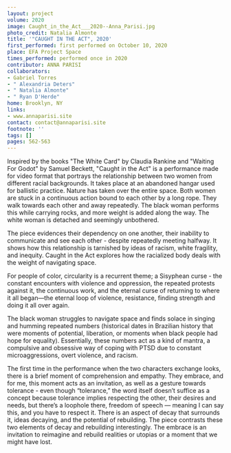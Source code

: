 ```yaml
---
layout: project
volume: 2020
image: Caught_in_the_Act___2020--Anna_Parisi.jpg
photo_credit: Natalia Almonte
title: '"CAUGHT IN THE ACT", 2020'
first_performed: first performed on October 10, 2020
place: EFA Project Space
times_performed: performed once in 2020
contributor: ANNA PARISI
collaborators:
- Gabriel Torres
- " Alexandria Deters"
- " Natalia Almonte"
- " Ryan D'Herde"
home: Brooklyn, NY
links:
- www.annaparisi.site
contact: contact@annaparisi.site
footnote: ''
tags: []
pages: 562-563
---
```




Inspired by the books "The White Card" by Claudia Rankine and "Waiting For Godot" by Samuel Beckett, "Caught in the Act" is a performance made for video format that portrays the relationship between two women from different racial backgrounds. It takes place at an abandoned hangar used for ballistic practice. Nature has taken over the entire space. Both women are stuck in a continuous action bound to each other by a long rope. They walk towards each other and away repeatedly. The black woman performs this while carrying rocks, and more weight is added along the way. The white woman is detached and seemingly unbothered. 

The piece evidences their dependency on one another, their inability to communicate and see each other - despite repeatedly meeting halfway. It shows how this relationship is tarnished by ideas of racism, white fragility, and inequity. Caught in the Act explores how the racialized body deals with the weight of navigating space.

For people of color, circularity is a recurrent theme; a Sisyphean curse - the constant encounters with violence and oppression, the repeated protests against it, the continuous work, and the eternal curse of returning to where it all began—the eternal loop of violence, resistance, finding strength and doing it all over again. 

The black woman struggles to navigate space and finds solace in singing and humming repeated numbers (historical dates in Brazilian history that were moments of potential, liberation, or moments when black people had hope for equality). Essentially, these numbers act as a kind of mantra,  a compulsive and obsessive way of coping with PTSD due to constant microaggressions, overt violence, and racism. 

The first time in the performance when the two characters exchange looks, there is a brief moment of comprehension and empathy. They embrace, and for me, this moment acts as an invitation, as well as a gesture towards tolerance - even though “tolerance,” the word itself doesn’t suffice as a concept because tolerance implies respecting the other, their desires and needs, but there’s a loophole there, freedom of speech — meaning I can say this, and you have to respect it. There is an aspect of decay that surrounds it, ideas decaying, and the potential of rebuilding. The piece contrasts these two elements of decay and rebuilding interestingly. The embrace is an invitation to reimagine and rebuild realities or utopias or a moment that we might have lost. 
